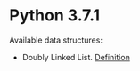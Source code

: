 # Python 3.7.1
Available data structures:
* Doubly Linked List. [Definition](https://en.wikipedia.org/wiki/Doubly_linked_list)
